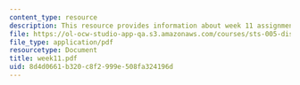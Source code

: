 ```yaml
---
content_type: resource
description: This resource provides information about week 11 assignments.
file: https://ol-ocw-studio-app-qa.s3.amazonaws.com/courses/sts-005-disease-and-society-in-america-fall-2005/8d4d0661b320c8f2999e508fa324196d_week11.pdf
file_type: application/pdf
resourcetype: Document
title: week11.pdf
uid: 8d4d0661-b320-c8f2-999e-508fa324196d
---
```

